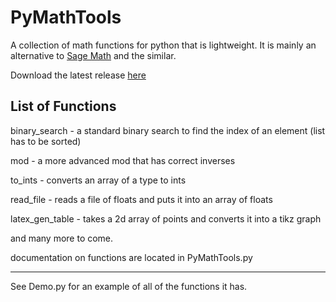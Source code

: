# PyMathTools
A collection of math functions for python that is lightweight. It is mainly an alternative to [Sage Math](http://www.sagemath.org/) and the similar.

Download the latest release [here](https://github.com/iblacksand/PyMathTools/releases)

## List of Functions

binary_search - a standard binary search to find the index of an element (list has to be sorted)


mod - a more advanced mod that has correct inverses

to_ints - converts an array of a type to ints

read_file - reads a file of floats and puts it into an array of floats

latex_gen_table - takes a 2d array of points and converts it into a tikz graph

and many more to come.

documentation on functions are located in PyMathTools.py

---
See Demo.py for an example of all of the functions it has.
